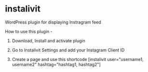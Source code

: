 # instalivit
WordPress plugin for displaying Instragram feed

How to use this plugin -

1. Download, Install and activate plugin

2. Go to Instalivit Settings and add your Instagram Client ID

3. Create a page and use this shortcode [instalivit user="username1, username2" hashtag="hashtag1, hashtag2"]
